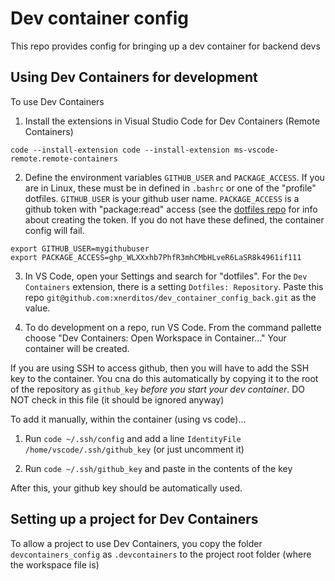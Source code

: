 # Dev container config

This repo provides config for bringing up a dev container for backend devs

## Using Dev Containers for development

To use Dev Containers

1. Install the extensions in Visual Studio Code for Dev Containers (Remote Containers)

```
code --install-extension code --install-extension ms-vscode-remote.remote-containers
```

2. Define the environment variables `GITHUB_USER` and `PACKAGE_ACCESS`.  If you are in Linux, these must be in defined in `.bashrc` or one of the "profile" dotfiles.  `GITHUB_USER` is your github user name.  `PACKAGE_ACCESS` is a github token with "package:read" access (see the [dotfiles repo](https://github.com/xnerditos/dotfiles) for info about creating the token. If you do not have these defined, the container config will fail. 
```
export GITHUB_USER=mygithubuser
export PACKAGE_ACCESS=ghp_WLXXxhb7PhfR3mhCMbHLveR6LaSR8k4961if111
```

3. In VS Code, open your Settings and search for "dotfiles".  For the `Dev Containers` extension, there is a setting `Dotfiles: Repository`.  Paste this repo `git@github.com:xnerditos/dev_container_config_back.git` as the value.  

4. To do development on a repo, run VS Code.  From the command pallette choose "Dev Containers:  Open Workspace in Container..."  Your container will be created. 

If you are using SSH to access github, then you will have to add the SSH key to the container.  You cna do this automatically by copying it to the root of the repository as `github_key` _before you start your dev container_.  DO NOT check in this file (it should be ignored anyway)

To add it manually, within the container (using vs code)...

1. Run `code ~/.ssh/config` and add a line `IdentityFile /home/vscode/.ssh/github_key` (or just uncomment it)

2. Run `code ~/.ssh/github_key` and paste in the contents of the key

After this, your github key should be automatically used.

## Setting up a project for Dev Containers

To allow a project to use Dev Containers, you copy the folder `devcontainers_config` as `.devcontainers` to the project root folder (where the workspace file is)

